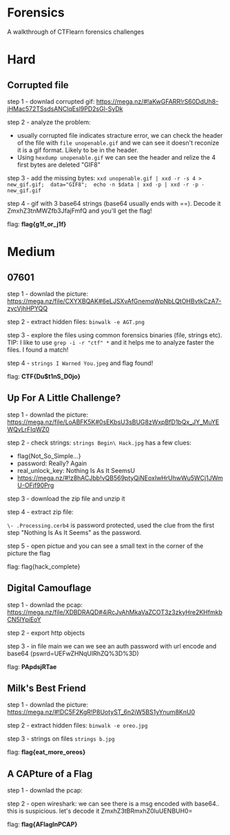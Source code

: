 # Forensics
A walkthrough of CTFlearn forensics challenges
# Hard
## Corrupted file
step 1 - downlad corrupted gif:
https://mega.nz/#!aKwGFARR!rS60DdUh8-jHMac572TSsdsANClqEsl9PD2sGl-SyDk

step 2 - analyze the problem: 
- usually corrupted file indicates stracture error, we can check the header of the file with `file unopenable.gif` and we can see it doesn't reconize it is a gif format. Likely to be in the header. 
- Using `hexdump unopenable.gif` we can see the header and relize the 4 first bytes are deleted "GIF8"

step 3 - add the missing bytes:
`
xxd unopenable.gif | xxd -r -s 4 > new_gif.gif; 
data="GIF8"; 
echo -n $data | xxd -p | xxd -r -p - new_gif.gif
`

step 4 - gif with 3 base64 strings (base64 usually ends with ==). Decode it ZmxhZ3tnMWZfb3JfajFmfQ and you'll get the flag! 

flag: **flag{g1f_or_j1f}**
# Medium
## 07601
step 1 - downlad the picture:
https://mega.nz/file/CXYXBQAK#6eLJSXvAfGnemqWpNbLQtOHBvtkCzA7-zycVjhHPYQQ

step 2 - extract hidden files:
`binwalk -e AGT.png`

step 3 - explore the files using common forensics binaries (file, strings etc). TIP: I like to use `grep -i -r "ctf" *` and it helps me to analyze faster the files. I found a match!

step 4 - `strings I Warned You.jpeg` and flag found!

flag: **CTF{Du$t1nS_D0jo}**

## Up For A Little Challenge?
step 1 - downlad the picture:
https://mega.nz/file/LoABFK5K#0sEKbsU3sBUG8zWxpBfD1bQx_JY_MuYEWQvLrFIqWZ0

step 2 - check strings:
`strings Begin\ Hack.jpg` has a few clues:
- flag{Not_So_Simple...}
- password: Really? Again
- real_unlock_key: Nothing Is As It SeemsU
- https://mega.nz/#!z8hACJbb!vQB569ptyQjNEoxIwHrUhwWu5WCj1JWmU-OFjf90Prg

step 3 - download the zip file and unzip it

step 4 - extract zip file:
 
`\- .Processing.cerb4` is password protected, used the clue from the first step "Nothing Is As It Seems" as the password.

step 5 - open pictue and you can see a small text in the corner of the picture the flag

flag: flag{hack_complete}

## Digital Camouflage
step 1 - downlad the pcap:
https://mega.nz/file/XDBDRAQD#4jRcJvAhMkaVaZCOT3z3zkyHre2KHfmkbCN5lYpiEoY

step 2 - export http objects

step 3 - in file main we can we see an auth password with url encode and base64 (pswrd=UEFwZHNqUlRhZQ%3D%3D)

flag: **PApdsjRTae**

## Milk's Best Friend
step 1 - downlad the picture:
https://mega.nz/#!DC5F2KgR!P8UotyST_6n2iW5BS1yYnum8KnU0

step 2 - extract hidden files:
`binwalk -e oreo.jpg`

step 3 - strings on files
`strings b.jpg`

flag: **flag{eat_more_oreos}**

## A CAPture of a Flag
step 1 - downlad the pcap:

step 2 - open wireshark:
we can see there is a msg encoded with base64.. this is suspicious. let's decode it ZmxhZ3tBRmxhZ0luUENBUH0=

flag: **flag{AFlagInPCAP}**
